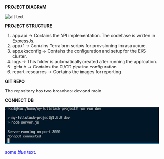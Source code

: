 **PROJECT DIAGRAM**

![alt text](report-resources/Infradiagram.drawio.jpg)

**PROJECT STRUCTURE**

1. app.api → Contains the API implementation. The codebase is written in ExpressJs.
2. app.tf → Contains Terraform scripts for provisioning infrastructure.
3. app.eksconfig → Contains the configuration and setup for the EKS cluster.
4. logs → This folder is automatically created after running the application.
5. .github → Contains the CI/CD pipeline configuration.
6. report-resources → Contains the images for reporting

**GIT REPO**

The repository has two branches: dev and main.

**CONNECT DB**

![alt text](report-resources/connectDB.jpg)

<span style="color:blue">some *blue* text</span>.
